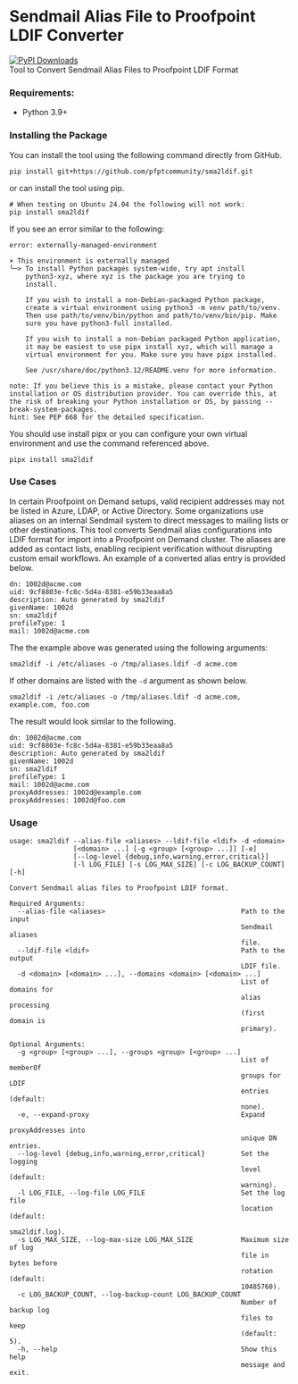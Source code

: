 # Sendmail Alias File to Proofpoint LDIF Converter
[![PyPI Downloads](https://static.pepy.tech/badge/sma2ldif)](https://pepy.tech/projects/sma2ldif)  
Tool to Convert Sendmail Alias Files to Proofpoint LDIF Format

### Requirements:

* Python 3.9+
 
### Installing the Package

You can install the tool using the following command directly from GitHub.

```
pip install git+https://github.com/pfptcommunity/sma2ldif.git
```

or can install the tool using pip.

```
# When testing on Ubuntu 24.04 the following will not work:
pip install sma2ldif
```

If you see an error similar to the following:

```
error: externally-managed-environment

× This environment is externally managed
╰─> To install Python packages system-wide, try apt install
    python3-xyz, where xyz is the package you are trying to
    install.

    If you wish to install a non-Debian-packaged Python package,
    create a virtual environment using python3 -m venv path/to/venv.
    Then use path/to/venv/bin/python and path/to/venv/bin/pip. Make
    sure you have python3-full installed.

    If you wish to install a non-Debian packaged Python application,
    it may be easiest to use pipx install xyz, which will manage a
    virtual environment for you. Make sure you have pipx installed.

    See /usr/share/doc/python3.12/README.venv for more information.

note: If you believe this is a mistake, please contact your Python installation or OS distribution provider. You can override this, at the risk of breaking your Python installation or OS, by passing --break-system-packages.
hint: See PEP 668 for the detailed specification.
```

You should use install pipx or you can configure your own virtual environment and use the command referenced above.

```
pipx install sma2ldif
```
### Use Cases

In certain Proofpoint on Demand setups, valid recipient addresses may not be listed in Azure, LDAP, or Active Directory. Some organizations use aliases on an internal Sendmail system to direct messages to mailing lists or other destinations. This tool converts Sendmail alias configurations into LDIF format for import into a Proofpoint on Demand cluster. The aliases are added as contact lists, enabling recipient verification without disrupting custom email workflows. An example of a converted alias entry is provided below.

```
dn: 1002d@acme.com
uid: 9cf8803e-fc8c-5d4a-8381-e59b33eaa8a5
description: Auto generated by sma2ldif
givenName: 1002d
sn: sma2ldif
profileType: 1
mail: 1002d@acme.com
```

The the example above was generated using the following arguments:

```
sma2ldif -i /etc/aliases -o /tmp/aliases.ldif -d acme.com
```

If other domains are listed with the ```-d``` argument as shown below.

```
sma2ldif -i /etc/aliases -o /tmp/aliases.ldif -d acme.com, example.com, foo.com
```

The result would look similar to the following.

```
dn: 1002d@acme.com
uid: 9cf8803e-fc8c-5d4a-8381-e59b33eaa8a5
description: Auto generated by sma2ldif
givenName: 1002d
sn: sma2ldif
profileType: 1
mail: 1002d@acme.com
proxyAddresses: 1002d@example.com
proxyAddresses: 1002d@foo.com
```

### Usage

```
usage: sma2ldif --alias-file <aliases> --ldif-file <ldif> -d <domain>
                [<domain> ...] [-g <group> [<group> ...]] [-e]
                [--log-level {debug,info,warning,error,critical}]
                [-l LOG_FILE] [-s LOG_MAX_SIZE] [-c LOG_BACKUP_COUNT] [-h]

Convert Sendmail alias files to Proofpoint LDIF format.

Required Arguments:
  --alias-file <aliases>                                  Path to the input
                                                          Sendmail aliases
                                                          file.
  --ldif-file <ldif>                                      Path to the output
                                                          LDIF file.
  -d <domain> [<domain> ...], --domains <domain> [<domain> ...]
                                                          List of domains for
                                                          alias processing
                                                          (first domain is
                                                          primary).

Optional Arguments:
  -g <group> [<group> ...], --groups <group> [<group> ...]
                                                          List of memberOf
                                                          groups for LDIF
                                                          entries (default:
                                                          none).
  -e, --expand-proxy                                      Expand
                                                          proxyAddresses into
                                                          unique DN entries.
  --log-level {debug,info,warning,error,critical}         Set the logging
                                                          level (default:
                                                          warning).
  -l LOG_FILE, --log-file LOG_FILE                        Set the log file
                                                          location (default:
                                                          sma2ldif.log).
  -s LOG_MAX_SIZE, --log-max-size LOG_MAX_SIZE            Maximum size of log
                                                          file in bytes before
                                                          rotation (default:
                                                          10485760).
  -c LOG_BACKUP_COUNT, --log-backup-count LOG_BACKUP_COUNT
                                                          Number of backup log
                                                          files to keep
                                                          (default: 5).
  -h, --help                                              Show this help
                                                          message and exit.

```
